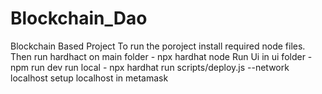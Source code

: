 # Blockchain_Dao
Blockchain Based Project
To run the poroject install required node files.
Then run hardhact on main folder - npx hardhat node
Run Ui in ui folder - npm run dev
run local - npx hardhat run scripts/deploy.js --network localhost
setup localhost in metamask
